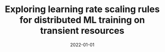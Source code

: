 ---
title: "Exploring learning rate scaling rules for distributed ML training on transient resources"
collection: publications
permalink: /publication/2022-elastic-ml
date: 2022-01-01
venue: 'Proceedings of the 3rd International Workshop on Distributed Machine Learning (DistributedML 2022)'
paperurl: '/files/2022-elasticml.pdf'
citation: 'Joel André, <b>Foteini Strati</b>, and Ana Klimovic. 2022. Exploring learning rate scaling rules for distributed ML training on transient resources. In Proceedings of the 3rd International Workshop on Distributed Machine Learning (DistributedML 2022). 1–8. https://doi.org/10.1145/3565010.3569067'
---